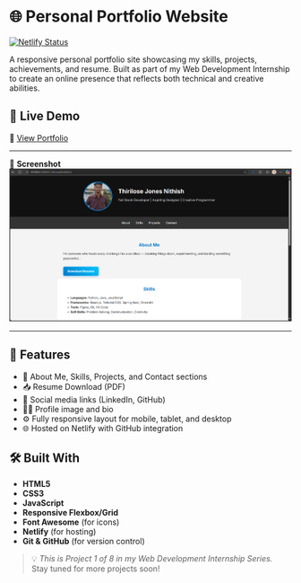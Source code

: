 # 🌐 Personal Portfolio Website

[![Netlify Status](https://api.netlify.com/api/v1/badges/6320518d-19c7-4a21-a7db-07d94cd442f9/deploy-status)](https://app.netlify.com/projects/01portfoliopage/deploys)

A responsive personal portfolio site showcasing my skills, projects, achievements, and resume. Built as part of my Web Development Internship to create an online presence that reflects both technical and creative abilities.

## 🚀 Live Demo

🔗 [View Portfolio](https://01portfoliopage.netlify.app/)

---

📸 **Screenshot**  
![Portfolio Website](https://github.com/ThiriloseJonesNithish-R/WebDevelopmentInternship/blob/4c22092683b75d91ea393e81f179af1f78e2dcec/Screenshots/01_PersonalPortfolio.png)

---

## 📌 Features

- 📄 About Me, Skills, Projects, and Contact sections  
- 📥 Resume Download (PDF)  
- 🔗 Social media links (LinkedIn, GitHub)  
- 🧑‍💻 Profile image and bio  
- ⚙️ Fully responsive layout for mobile, tablet, and desktop  
- 🌐 Hosted on Netlify with GitHub integration  

## 🛠️ Built With

- **HTML5**
- **CSS3**
- **JavaScript**
- **Responsive Flexbox/Grid**
- **Font Awesome** (for icons)
- **Netlify** (for hosting)
- **Git & GitHub** (for version control)

> 💡 *This is Project 1 of 8 in my Web Development Internship Series.*  
> Stay tuned for more projects soon!
